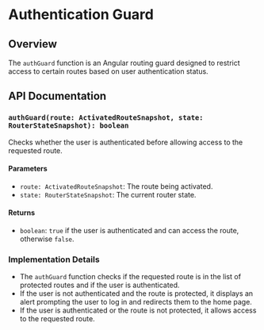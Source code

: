 # Authentication Guard

## Overview
The `authGuard` function is an Angular routing guard designed to restrict access to certain routes based on user authentication status.

## API Documentation

### `authGuard(route: ActivatedRouteSnapshot, state: RouterStateSnapshot): boolean`

Checks whether the user is authenticated before allowing access to the requested route.

#### Parameters
- `route: ActivatedRouteSnapshot`: The route being activated.
- `state: RouterStateSnapshot`: The current router state.

#### Returns
- `boolean`: `true` if the user is authenticated and can access the route, otherwise `false`.

### Implementation Details
- The `authGuard` function checks if the requested route is in the list of protected routes and if the user is authenticated.
- If the user is not authenticated and the route is protected, it displays an alert prompting the user to log in and redirects them to the home page.
- If the user is authenticated or the route is not protected, it allows access to the requested route.
